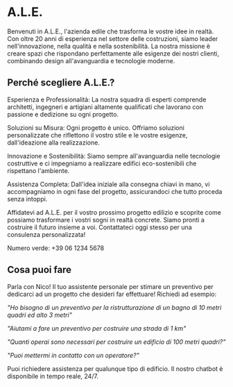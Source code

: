 # A.L.E.

Benvenuti in A.L.E., l'azienda edile che trasforma le vostre idee in realtà. Con oltre 20 anni di esperienza nel settore delle costruzioni, siamo leader nell'innovazione, nella qualità e nella sostenibilità. La nostra missione è creare spazi che rispondano perfettamente alle esigenze dei nostri clienti, combinando design all'avanguardia e tecnologie moderne.

## Perché scegliere A.L.E.?

Esperienza e Professionalità: La nostra squadra di esperti comprende architetti, ingegneri e artigiani altamente qualificati che lavorano con passione e dedizione su ogni progetto.

Soluzioni su Misura: Ogni progetto è unico. Offriamo soluzioni personalizzate che riflettono il vostro stile e le vostre esigenze, dall'ideazione alla realizzazione.

Innovazione e Sostenibilità: Siamo sempre all'avanguardia nelle tecnologie costruttive e ci impegniamo a realizzare edifici eco-sostenibili che rispettano l'ambiente.

Assistenza Completa: Dall'idea iniziale alla consegna chiavi in mano, vi accompagniamo in ogni fase del progetto, assicurandoci che tutto proceda senza intoppi.

Affidatevi ad A.L.E. per il vostro prossimo progetto edilizio e scoprite come possiamo trasformare i vostri sogni in realtà concrete. Siamo pronti a costruire il futuro insieme a voi. Contattateci oggi stesso per una consulenza personalizzata!

Numero verde: +39 06 1234 5678



## Cosa puoi fare 

Parla con Nico! Il tuo assistente personale per stimare un preventivo per dedicarci ad un progetto che desideri far effettuare!
Richiedi ad esempio:

*"Ho bisogno di un preventivo per la ristrutturazione di un bagno di 10 metri quadri ed alto 3 metri"*

*"Aiutami a fare un preventivo per costruire una strada di 1 km"*

*"Quanti operai sono necessari per costruire un edificio di 100 metri quadri?"*

*"Puoi mettermi in contatto con un operatore?"*

Puoi richiedere assistenza per qualunque tipo di edificio.
Il nostro chatbot è disponibile in tempo reale, 24/7.

